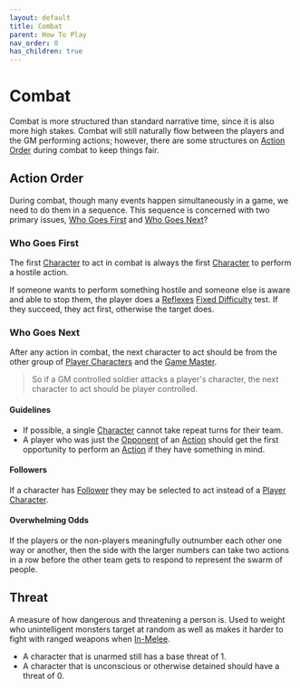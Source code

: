 ```yaml
---
layout: default
title: Combat
parent: How To Play
nav_order: 0
has_children: true
---
```


# Combat
Combat is more structured than standard narrative time, since it is also more high stakes. Combat will still naturally flow between the players and the GM performing actions; however, there are some structures on [Action Order](#Action%20Order) during combat to keep things fair.


## Action Order
During combat, though many events happen simultaneously in a game, we need to do them in a sequence. This sequence is concerned with two primary issues, [Who Goes First](#Who%20Goes%20First) and [Who Goes Next](#Who%20Goes%20Next)?

### Who Goes First
The first [Character](Game/Core/Terminology#Character) to act in combat is always the first [Character](Game/Core/Terminology#Character) to perform a hostile action. 

If someone wants to perform something hostile and someone else is aware and able to stop them, the player does a [Reflexes](Game/Core/Agility#Reflexes) [Fixed Difficulty](Game/Core/Skills#Fixed%20Difficulty) test. If they succeed, they act first, otherwise the target does.

### Who Goes Next
After any action in combat, the next character to act should be from the other group of [Player Characters](Game/Core/Terminology#Player%20Character) and the [Game Master](Game/Core/Terminology#Game%20Master).

> So if a GM controlled soldier attacks a player's character, the next character to act should be player controlled.

#### Guidelines
* If possible, a single [Character](Game/Core/Terminology#Character) cannot take repeat turns for their team.
* A player who was just the [Opponent](Game/Core/Terminology#Opponent) of an [Action](Game/Core/Terminology#Action) should get the first opportunity to perform an [Action](Game/Core/Terminology#Action) if they have something in mind.

#### Followers
 If a character has [Follower](Game/Core/Terminology#Follower) they may be selected to act instead of a [Player Character](Game/Core/Terminology#Player%20Character).

#### Overwhelming Odds
If the players or the non-players meaningfully outnumber each other one way or another, then the side with the larger numbers can take two actions in a row before the other team gets to respond to represent the swarm of people.

## Threat
A measure of how dangerous and threatening a person is. Used to weight who unintelligent monsters target at random as well as makes it harder to fight with ranged weapons when [In-Melee](Game/Core/Blocks/In-Melee).
* A character that is unarmed still has a base threat of 1. 
* A character that is unconscious or otherwise detained should have a threat of 0.